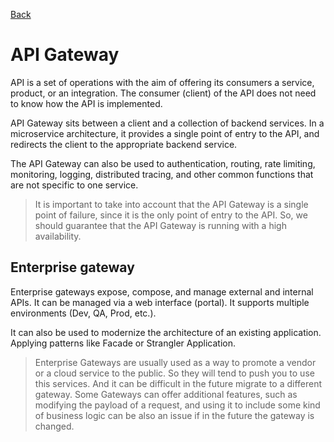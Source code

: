 [Back](../README.md)

# API Gateway

API is a set of operations with the aim of offering its consumers a service, product, or an integration.
The consumer (client) of the API does not need to know how the API is implemented.

API Gateway sits between a client and a collection of backend services.
In a microservice architecture, it provides a single point of entry to the API, and redirects the client to the appropriate backend service.

The API Gateway can also be used to authentication, routing, rate limiting, monitoring, logging, distributed tracing, and other common functions that are not specific to one service.

> It is important to take into account that the API Gateway is a single point of failure, since it is the only point of entry to the API.
So, we should guarantee that the API Gateway is running with a high availability.

## Enterprise gateway

Enterprise gateways expose, compose, and manage external and internal APIs. It can be managed via a web interface (portal).
It supports multiple environments (Dev, QA, Prod, etc.).

It can also be used to modernize the architecture of an existing application. Applying patterns like Facade or Strangler Application.

> Enterprise Gateways are usually used as a way to promote a vendor or a cloud service to the public. So they will tend to push you to use  this services. And it can be difficult in the future migrate to a different gateway.
> Some Gateways can offer additional features, such as modifying the payload of a request, and using it to include some kind of business logic can be also an issue if in the future the gateway is changed.

